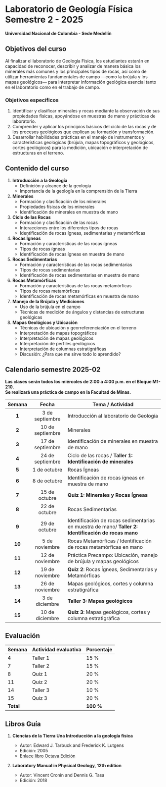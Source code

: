 # Laboratorio de Geología Física Semestre 2 - 2025

**Universidad Nacional de Colombia - Sede Medellín**

## Objetivos del curso

Al finalizar el laboratorio de Geología Física, los estudiantes estarán en capacidad de reconocer, describir y analizar de manera básica los minerales más comunes y los principales tipos de rocas, así como de utilizar herramientas fundamentales de campo —como la brújula y los mapas geológicos— para interpretar información geológica esencial tanto en el laboratorio como en el trabajo de campo.

### Objetivos específicos

1. Identificar y clasificar minerales y rocas mediante la observación de sus propiedades físicas, apoyándose en muestras de mano y prácticas de laboratorio.
2. Comprender y aplicar los principios básicos del ciclo de las rocas y de los procesos geológicos que explican su formación y transformación.
3. Desarrollar habilidades prácticas en el manejo de instrumentos y características geológicas (brújula, mapas topográficos y geológicos, cortes geológicos) para la medición, ubicación e interpretación de estructuras en el terreno.

## Contenido del curso

1. **Introducción a la Geología**
    - Definición y alcance de la geología
    - Importancia de la geología en la comprensión de la Tierra
2. **Minerales**
    - Formación y clasificación de los minerales
    - Propiedades físicas de los minerales
    - Identificación de minerales en muestra de mano
3. **Ciclo de las Rocas**
    - Formación y clasificación de las rocas
    - Interacciones entre los diferentes tipos de rocas
    - Identificación de rocas ígneas, sedimentarias y metamórficas
4. **Rocas Ígneas**
    - Formación y características de las rocas ígneas
    - Tipos de rocas ígneas
    - Identificación de rocas ígneas en muestra de mano
5. **Rocas Sedimentarias**
    - Formación y características de las rocas sedimentarias
    - Tipos de rocas sedimentarias
    - Identificación de rocas sedimentarias en muestra de mano
6. **Rocas Metamórficas**
    - Formación y características de las rocas metamórficas
    - Tipos de rocas metamórficas
    - Identificación de rocas metamórficas en muestra de mano
7. **Manejo de la Brújula y Mediciones**
    - Uso de la brújula en el campo
    - Técnicas de medición de ángulos y distancias de estructuras geológicas
8. **Mapas Geológicos y Ubicación**
    - Técnicas de ubicación y georreferenciación en el terreno
    - Interpretación de mapas topográficos
    - Interpretación de mapas geológicos
    - Interpretación de perfiles geológicos
    - Interpretación de columnas estratigráficas
    - Discusión: ¿Para que me sirve todo lo aprendido?

## Calendario semestre 2025-02

**Las clases serán todos los miércoles de 2:00 a 4:00 p.m. en el Bloque M1-210.  
Se realizará una práctica de campo en la Facultad de Minas.**

| **Semana** | **Fecha**        | **Tema / Actividad**                                                |
|:----------:|:----------------:|---------------------------------------------------------------------|
| **1**      | 3 de septiembre  | Introducción al laboratorio de Geología                             |
| **2**      | 10 de septiembre | Minerales                                                           |
| **3**      | 17 de septiembre | Identificación de minerales en muestra de mano                      |
| **4**      | 24 de septiembre | Ciclo de las rocas / **Taller 1: Identificación de minerales**      |
| **5**      | 1 de octubre     | Rocas Ígneas                                                        |
| **6**      | 8 de octubre     | Identificación de rocas ígneas en muestra de mano                   |
| **7**      | 15 de octubre    | **Quiz 1: Minerales y Rocas Ígneas**                                |
| **8**      | 22 de octubre    | Rocas Sedimentarias                                                 |
| **9**      | 29 de octubre    | Identificación de rocas sedimentarias en muestra de mano/ **Taller 2: Identificación de rocas mano**            |
| **10**     | 5 de noviembre   | Rocas Metamórficas / Identificación de rocas metamórficas en mano   |
| **11**     | 12 de noviembre  | Práctica Precampo: Ubicación, manejo de brújula y mapas geológicos  |
| **12**     | 19 de noviembre  | **Quiz 2**: Rocas Ígneas, Sedimentarias y Metamórficas              |
| **13**     | 26 de noviembre  | Mapas geológicos, cortes y columna estratigráfica                   |
| **14**     | 3 de diciembre   | **Taller 3: Mapas geológicos**                                      |
| **15**     | 10 de diciembre  | **Quiz 3**: Mapas geológicos, cortes y columna estratigráfica       |


## Evaluación

| Semana | Actividad evaluativa                     | Porcentaje |
|--------|------------------------------------------|------------|
| 4      | Taller 1                                 | 15 %       |
| 7      | Taller 2                                 | 15 %       |
| 8      | Quiz 1                                   | 20 %       |
| 11     | Quiz 2                                   | 20 %       |
| 14     | Taller 3                                 | 10 %       |
| 15     | Quiz 3                                   | 20 %       |
| **Total** |                                          | **100 %**  |

## Libros Guía

1. **Ciencias de la Tierra Una Introducción a la geología física**
   - Autor: Edward J. Tarbuck and Frederick K. Lutgens
   - Edición: 2005
   - [Enlace libro Octava Edición](https://www.xeologosdelmundu.org/wp-content/uploads/2016/03/TARBUCK-y-LUTGENS-Ciencias-de-la-Tierra-8va-ed.-1.pdf)

2. **Laboratory Manual in Physical Geology, 12th edition**
   - Autor: Vincent Cronin and Dennis G. Tasa
   - Edición: 2018
